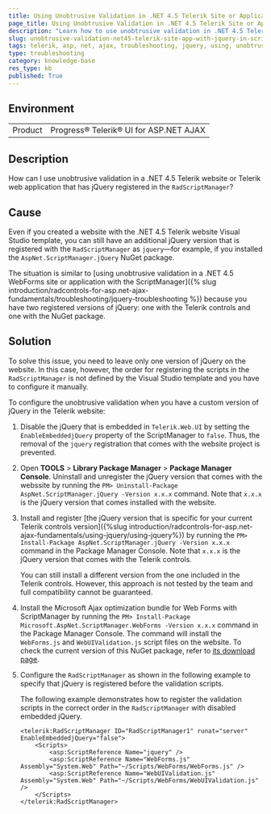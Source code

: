 ```yaml
---
title: Using Unobtrusive Validation in .NET 4.5 Telerik Site or Application with jQuery Registered in ScriptManager
page_title: Using Unobtrusive Validation in .NET 4.5 Telerik Site or Application with jQuery Registered in ScriptManager
description: "Learn how to use unobtrusive validation in .NET 4.5 Telerik website or web application that has jQuery registered in the RadScriptManager."
slug: unobtrusive-validation-net45-telerik-site-app-with-jquery-in-scriptmanager
tags: telerik, asp, net, ajax, troubleshooting, jquery, using, unobtrusive, validation, in, .net, 4.5, telerik, web, site, application, app, with, registered, in, radscriptmanager
type: troubleshooting
category: knowledge-base
res_type: kb
published: True
---
```


## Environment

<table>
	<tbody>
		<tr>
			<td>Product</td>
			<td>Progress® Telerik® UI for ASP.NET AJAX</td>
		</tr>
	</tbody>
</table>

## Description

How can I use unobtrusive validation in a .NET 4.5 Telerik website or Telerik web application that has jQuery registered in the `RadScriptManager`?

## Cause

Even if you created a website with the .NET 4.5 Telerik website Visual Studio template, you can still have an additional jQuery version that is registered with the `RadScriptManager` as `jquery`&mdash;for example, if you installed the `AspNet.ScriptManager.jQuery` NuGet package.

The situation is similar to [using unobtrusive validation in a .NET 4.5 WebForms site or application with the ScriptManager]({% slug introduction/radcontrols-for-asp.net-ajax-fundamentals/troubleshooting/jquery-troubleshooting %}) because you have two registered versions of jQuery: one with the Telerik controls and one with the NuGet package.

## Solution

To solve this issue, you need to leave only one version of jQuery on the website. In this case, however, the order for registering the scripts in the `RadScriptManager` is not defined by the Visual Studio template and you have to configure it manually.

To configure the unobtrusive validation when you have a custom version of jQuery in the Telerik website:

1. Disable the jQuery that is embedded in `Telerik.Web.UI` by setting the `EnableEmbeddedjQuery` property of the ScriptManager to `false`. Thus, the removal of the `jquery` registration that comes with the website project is prevented.

1. Open **TOOLS** > **Library Package Manager** > **Package Manager Console**. Uninstall and unregister the jQuery version that comes with the webssite by running the `PM> Uninstall-Package AspNet.ScriptManager.jQuery -Version x.x.x` command. Note that `x.x.x` is the jQuery version that comes installed with the website.

1. Install and register [the jQuery version that is specific for your current Telerik controls version]({%slug introduction/radcontrols-for-asp.net-ajax-fundamentals/using-jquery/using-jquery%}) by running the `PM> Install-Package AspNet.ScriptManager.jQuery -Version x.x.x` command in the Package Manager Console. Note that `x.x.x` is the jQuery version that comes with the Telerik controls.

	You can still install a different version from the one included in the Telerik controls. However, this approach is not tested by the team and full compatibility cannot be guaranteed.

1. Install the Microsoft Ajax optimization bundle for Web Forms with ScriptManager by running the `PM> Install-Package Microsoft.AspNet.ScriptManager.WebForms -Version x.x.x` command in the Package Manager Console. The command will install the `WebForms.js` and `WebUIValidation.js` script files on the website. To check the current version of this NuGet package, refer to [its download page](https://www.nuget.org/packages/Microsoft.AspNet.ScriptManager.WebForms).

1. Configure the `RadScriptManager` as shown in the following example to specify that jQuery is registered before the validation scripts.

	The following example demonstrates how to register the validation scripts in the correct order in the `RadScriptManager` with disabled embedded jQuery.

	````ASP.NET
	<telerik:RadScriptManager ID="RadScriptManager1" runat="server" EnableEmbeddedjQuery="false">
	    <Scripts>
	        <asp:ScriptReference Name="jquery" />
	        <asp:ScriptReference Name="WebForms.js" Assembly="System.Web" Path="~/Scripts/WebForms/WebForms.js" />
	        <asp:ScriptReference Name="WebUIValidation.js" Assembly="System.Web" Path="~/Scripts/WebForms/WebUIValidation.js" />
	    </Scripts>
	</telerik:RadScriptManager>
	````
